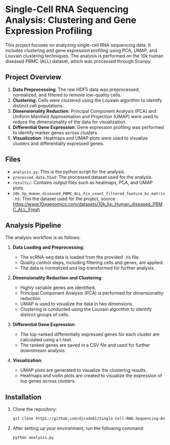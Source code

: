 # Single-Cell RNA Sequencing Analysis: Clustering and Gene Expression Profiling

This project focuses on analyzing single-cell RNA sequencing data. It includes clustering and gene expression profiling using PCA, UMAP, and Louvain clustering techniques. The analysis is performed on the 10k human diseased PBMC (ALL) dataset, which was processed through Scanpy.

## Project Overview

1. **Data Preprocessing**: The raw HDF5 data was preprocessed, normalized, and filtered to remove low-quality cells.
2. **Clustering**: Cells were clustered using the Louvain algorithm to identify distinct cell populations.
3. **Dimensionality Reduction**: Principal Component Analysis (PCA) and Uniform Manifold Approximation and Projection (UMAP) were used to reduce the dimensionality of the data for visualization.
4. **Differential Gene Expression**: Gene expression profiling was performed to identify marker genes across clusters.
5. **Visualization**: Heatmaps and UMAP plots were used to visualize clusters and differentially expressed genes.

## Files

- `analysis.py`: This is the python script for the analysis.
- `processed_data.h5ad`: The processed dataset used for the analysis.
- `results/`: Contains output files such as heatmaps, PCA, and UMAP plots.
- `10k_5p_Human_diseased_PBMC_ALL_Fix_count_filtered_feature_bc_matrix.h5`: This the dataset used for the project, source : https://www.10xgenomics.com/datasets/10k_5p_Human_diseased_PBMC_ALL_Fresh

## Analysis Pipeline

The analysis workflow is as follows:

1. **Data Loading and Preprocessing**:
   - The scRNA-seq data is loaded from the provided `.h5` file.
   - Quality control steps, including filtering cells and genes, are applied.
   - The data is normalized and log-transformed for further analysis.
   
2. **Dimensionality Reduction and Clustering**:
   - Highly variable genes are identified.
   - Principal Component Analysis (PCA) is performed for dimensionality reduction.
   - UMAP is used to visualize the data in two dimensions.
   - Clustering is conducted using the Louvain algorithm to identify distinct groups of cells.

3. **Differential Gene Expression**:
   - The top-ranked differentially expressed genes for each cluster are calculated using a t-test.
   - The ranked genes are saved in a CSV file and used for further downstream analysis.

4. **Visualization**:
   - UMAP plots are generated to visualize the clustering results.
   - Heatmaps and violin plots are created to visualize the expression of top genes across clusters.


## Installation

1. Clone the repository:
   ```bash
   git clone https://github.com/djcode81/Single-Cell-RNA-Sequencing-Analysis-Clustering-and-Gene-Expression-Profiling.git

2. After setting up your environment, run the following command:

   ```bash
   python analysis.py


